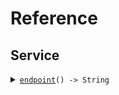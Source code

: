 # Reference
## Service
<details><summary><code><a href="path/to/service">endpoint</a>() -> String</code></summary>
<dl>
<dd>

#### 🔌 Usage

<dl>
<dd>

<dl>
<dd>

```swift
doSomething()
```
</dd>
</dl>
</dd>
</dl>


</dd>
</dl>
</details>
